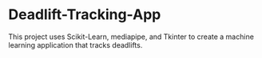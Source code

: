 # Deadlift-Tracking-App
This project uses Scikit-Learn, mediapipe, and Tkinter to create a machine learning application that tracks deadlifts.
